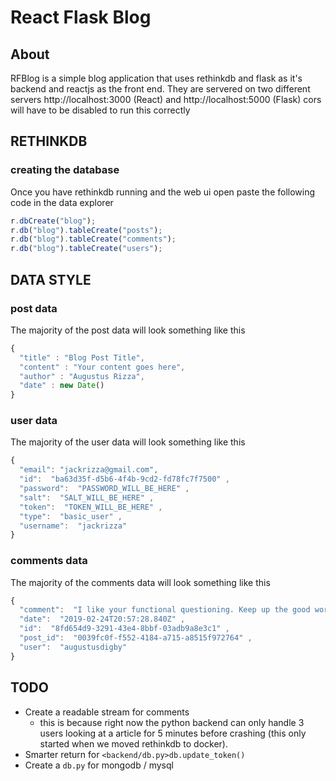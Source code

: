 # React Flask Blog

## About
RFBlog is a simple blog application that uses rethinkdb and flask as it's backend and reactjs as the front end. They are servered on two different servers http://localhost:3000 (React) and http://localhost:5000 (Flask) cors will have to be disabled to run this correctly


## RETHINKDB
### creating the database
Once you have rethinkdb running and the web ui open paste the following code in the data explorer
```js
r.dbCreate("blog");
r.db("blog").tableCreate("posts");
r.db("blog").tableCreate("comments");
r.db("blog").tableCreate("users");
```

## DATA STYLE
### post data
The majority of the post data will look something like this
```js
{
  "title" : "Blog Post Title",
  "content" : "Your content goes here",
  "author" : "Augustus Rizza",
  "date" : new Date()
}
```

### user data
The majority of the user data will look something like this
```js
{
  "email": "jackrizza@gmail.com",
  "id":  "ba63d35f-d5b6-4f4b-9cd2-fd78fc7f7500" ,
  "password":  "PASSWORD_WILL_BE_HERE" ,
  "salt":  "SALT_WILL_BE_HERE" ,
  "token":  "TOKEN_WILL_BE_HERE" ,
  "type":  "basic_user" ,
  "username":  "jackrizza"
}
```

### comments data
The majority of the comments data will look something like this
```js
{
  "comment":  "I like your functional questioning. Keep up the good work. :)" ,
  "date":  "2019-02-24T20:57:28.840Z" ,
  "id":  "8fd654d9-3291-43e4-8bbf-03adb9a8e3c1" ,
  "post_id":  "0039fc0f-f552-4184-a715-a8515f972764" ,
  "user":  "augustusdigby"
}
```

## TODO
- Create a readable stream for comments
  - this is because right now the python backend can only handle 3 users looking at a article for 5 minutes before crashing (this only started when we moved rethinkdb to docker).
- Smarter return for ```<backend/db.py>db.update_token()```
- Create a ```db.py``` for mongodb / mysql

